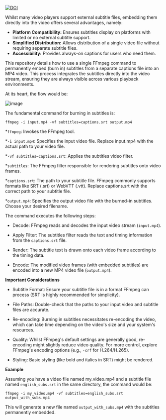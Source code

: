 [![DOI](https://zenodo.org/badge/DOI/10.5281/zenodo.15232083.svg)](https://doi.org/10.5281/zenodo.15232083)

Whilst many video players support external subtitle files, embedding them directly into the video offers several advantages, namely:

* **Platform Compatibility:** Ensures subtitles display on platforms with limited or no external subtitle support.
* **Simplified Distribution:** Allows distribution of a single video file without requiring separate subtitle files.
* **Accessibility:** Provides always-on captions for users who need them.

This repository details how to use a single FFmpeg command to permanently embed (burn in) subtitles from a separate captions file into an MP4 video. This process integrates the subtitles directly into the video stream, ensuring they are always visible across various playback environments.

At its heart, the flow would be:

![image](https://github.com/user-attachments/assets/aff74aad-36e9-4e81-a22c-c3072b6d4aaa)


The fundamental command for burning in subtitles is:

~~~```json
ffmpeg -i input.mp4 -vf subtitles=captions.srt output.mp4
~~~


*`ffmpeg`: Invokes the FFmpeg tool.

*`-i input.mp4`: Specifies the input video file. Replace input.mp4 with the actual path to your video file.

*`-vf subtitles=captions.srt`: Applies the subtitles video filter.

*`subtitles`: The FFmpeg filter responsible for rendering subtitles onto video frames.

*`captions.srt`: The path to your subtitle file. FFmpeg commonly supports formats like SRT (.srt) or WebVTT (.vtt). Replace captions.srt with the correct path to your subtitle file.

*`output.mp4`: Specifies the output video file with the burned-in subtitles. Choose your desired filename.


The command executes the following steps:

* Decode: FFmpeg reads and decodes the input video stream (`input.mp4`).

* Apply Filter: The subtitles filter reads the text and timing information from the `captions.srt` file.

* Render: The subtitle text is drawn onto each video frame according to the timing data.

* Encode: The modified video frames (with embedded subtitles) are encoded into a new MP4 video file (`output.mp4`).

**Important Considerations**

* Subtitle Format: Ensure your subtitle file is in a format FFmpeg can process (SRT is highly recommended for simplicity).

* File Paths: Double-check that the paths to your input video and subtitle files are accurate.

* Re-encoding: Burning in subtitles necessitates re-encoding the video, which can take time depending on the video's size and your system's resources.

* Quality: Whilst FFmpeg's default settings are generally good, re-encoding might slightly reduce video quality. For more control, explore FFmpeg's encoding options (e.g., `-crf` for H.264/H.265).

* Styling: Basic styling (like bold and italics in SRT) might be rendered. 

**Example**

Assuming you have a video file named my_video.mp4 and a subtitle file named `english_subs.srt` in the same directory, the command would be:

~~~```json
ffmpeg -i my_video.mp4 -vf subtitles=english_subs.srt output_with_subs.mp4
~~~

This will generate a new file named `output_with_subs.mp4` with the subtitles permanently embedded.
